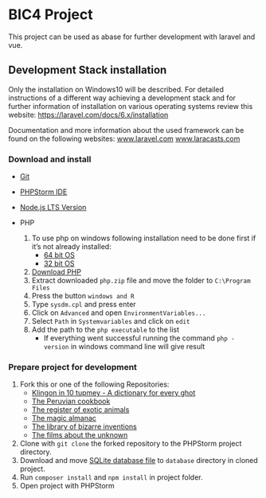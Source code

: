# BIC4 Project

This project can be used as abase for further development with laravel and vue.

## Development Stack installation

Only the installation on Windows10 will be described. For detailed instructions of a different way achieving a development stack and for further information of installation on various operating systems review this website: https://laravel.com/docs/6.x/installation

Documentation and more information about the used framework can be found on the following websites:
www.laravel.com
www.laracasts.com

### Download and install 

* [Git](https://www.git-scm.com/)
* [PHPStorm IDE](https://www.jetbrains.com/de-de/phpstorm/)
* [Node.js LTS Version](https://nodejs.org/en/)

* PHP
    1. To use php on windows following installation need to be done first if it’s not already installed:
        - [64 bit OS](https://aka.ms/vs/16/release/VC_redist.x64.exe) 
        - [32 bit OS](https://aka.ms/vs/16/release/VC_redist.x86.exe)
    2. [Download PHP](https://gitlab.hathor.at/fh-technikum/BIC4BaseProject/-/wikis/uploads/67a0d6bc914363d93af0e0b5f6519de5/php.zip)
    2. Extract downloaded ```php.zip``` file and move the folder to ```C:\Program Files```
    3. Press the button ``` windows and R ```
    4. Type ```sysdm.cpl``` and press enter
    5. Click on ```Advanced``` and open ```EnvironmentVariables...```
    6. Select ```Path``` in ```Systemvariables``` and click on ``edit``
    7. Add the path to the ``php executable`` to the list
        - If everything went successful running the command ``php -version`` in windows command line will give result


### Prepare project for development

1. Fork this or one of the following Repositories:
    * [Klingon in 10 tupmey - A dictionary for every ghot](https://github.com/AVAtric/BIC4KlingonDictionary)
    * [The Peruvian cookbook](https://github.com/AVAtric/BIC4PeruvianRecipe)
    * [The register of exotic animals](https://github.com/AVAtric/BIC4ExoticAnimals)
    * [The magic almanac](https://github.com/AVAtric/BIC4MagicAlmanac)
    * [The library of bizarre inventions](https://github.com/AVAtric/BIC4BizarreInventions)
    * [The films about the unknown](https://github.com/AVAtric/BIC4FilmsUnknown)
2. Clone with ```git clone``` the forked repository to the PHPStorm project directory.
3. Download and move 
[SQLite database file](https://gitlab.hathor.at/fh-technikum/BIC4BaseProject/-/wikis/uploads/6175ab189c5bcd0b38283c658dfe56b7/database.zip) to ```database``` directory in cloned project.
4. Run ```composer install``` and ```npm install``` in project folder.
5. Open project with PHPStorm 
